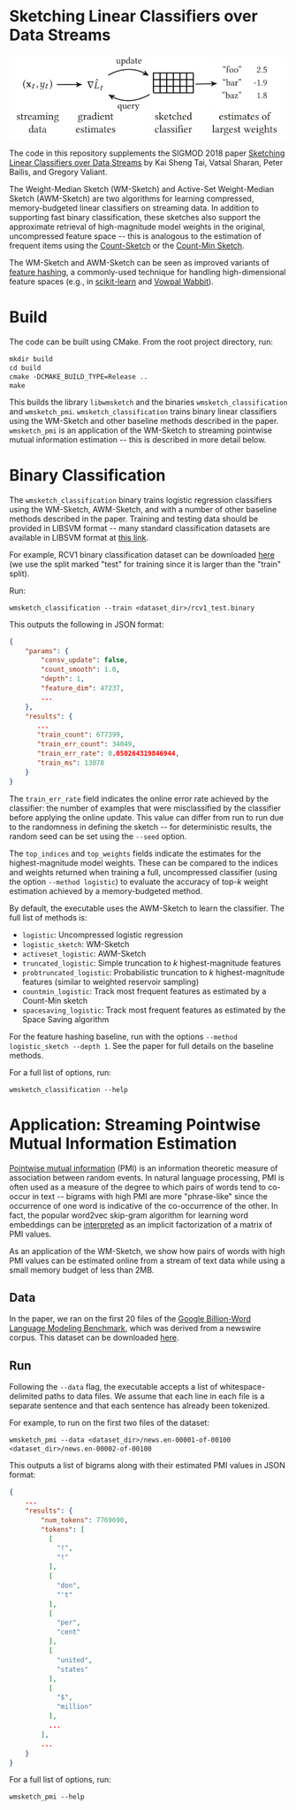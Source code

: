 # Sketching Linear Classifiers over Data Streams

![Overview of the Weight-Median Sketch](figs/overview.png)

The code in this repository supplements the SIGMOD 2018 paper
[Sketching Linear Classifiers over Data Streams](https://arxiv.org/abs/1711.02305) by
Kai Sheng Tai, Vatsal Sharan, Peter Bailis, and Gregory Valiant.

The Weight-Median Sketch (WM-Sketch) and Active-Set Weight-Median Sketch (AWM-Sketch) are two algorithms for learning
compressed, memory-budgeted linear classifiers on streaming data.
In addition to supporting fast binary classification, these sketches also support the approximate retrieval of 
high-magnitude model weights in the original, uncompressed feature space -- this is analogous to the estimation of
frequent items using the [Count-Sketch](https://pdfs.semanticscholar.org/7a24/af4e7cf35dbaad00cda7612b7d3629735ea7.pdf) 
or the [Count-Min Sketch](https://pdfs.semanticscholar.org/94f8/b1efb80dd85b917a1be7c4cb2d90ef87cb54.pdf).  

The WM-Sketch and AWM-Sketch can be seen as improved variants of [feature hashing](https://en.wikipedia.org/wiki/Feature_hashing),
a commonly-used technique for handling high-dimensional feature spaces (e.g., in 
[scikit-learn](http://scikit-learn.org/stable/modules/generated/sklearn.feature_extraction.text.HashingVectorizer.html)
and [Vowpal Wabbit](https://github.com/JohnLangford/vowpal_wabbit)). 

# Build

The code can be built using CMake. From the root project directory, run:

```shell
mkdir build
cd build
cmake -DCMAKE_BUILD_TYPE=Release ..
make
```

This builds the library `libwmsketch` and the binaries `wmsketch_classification` and `wmsketch_pmi`. 
`wmsketch_classification` trains binary linear classifiers using the WM-Sketch and other baseline methods described
 in the paper. `wmsketch_pmi` is an application of the WM-Sketch to streaming pointwise mutual information estimation --
  this is described in more detail below. 

# Binary Classification

The `wmsketch_classification` binary trains logistic regression classifiers using the WM-Sketch, AWM-Sketch, and with
a number of other baseline methods described in the paper.
Training and testing data should be provided in LIBSVM format -- many standard classification datasets are available in
LIBSVM format at [this link](https://www.csie.ntu.edu.tw/~cjlin/libsvmtools/datasets/binary.html).

For example, RCV1 binary classification dataset can be downloaded 
[here](https://www.csie.ntu.edu.tw/~cjlin/libsvmtools/datasets/binary/rcv1_test.binary.bz2) 
(we use the split marked "test" for training since it is larger than the "train" split).

Run:

```shell
wmsketch_classification --train <dataset_dir>/rcv1_test.binary
``` 

This outputs the following in JSON format:

```json
{
    "params": {
        "consv_update": false,
        "count_smooth": 1.0,
        "depth": 1,
        "feature_dim": 47237,
        ...
    },
    "results": {
       ...
       "train_count": 677399,
       "train_err_count": 34049,
       "train_err_rate": 0.050264319846944,
       "train_ms": 13078
    }
}
```

The `train_err_rate` field indicates the online error rate achieved by the classifier: the number of examples that were
misclassified by the classifier before applying the online update. This value can differ from run to run due to the
randomness in defining the sketch -- for deterministic results, the random seed can be set using the `--seed` option.

The `top_indices` and `top_weights` fields indicate the estimates for the highest-magnitude model weights. These can be
compared to the indices and weights returned when training a full, uncompressed classifier (using the option 
`--method logistic`) to evaluate the accuracy of top-_k_ weight estimation achieved by a memory-budgeted method. 

By default, the executable uses the AWM-Sketch to learn the classifier.
The full list of methods is:

- `logistic`: Uncompressed logistic regression
- `logistic_sketch`: WM-Sketch
- `activeset_logistic`: AWM-Sketch
- `truncated_logistic`: Simple truncation to _k_ highest-magnitude features
- `probtruncated_logistic`: Probabilistic truncation to _k_ highest-magnitude features (similar to weighted reservoir sampling)
- `countmin_logistic`: Track most frequent features as estimated by a Count-Min sketch
- `spacesaving_logistic`: Track most frequent features as estimated by the Space Saving algorithm 

For the feature hashing baseline, run with the options `--method logistic_sketch --depth 1`. 
See the paper for full details on the baseline methods.

For a full list of options, run:

```shell
wmsketch_classification --help
```

# Application: Streaming Pointwise Mutual Information Estimation

[Pointwise mutual information](https://en.wikipedia.org/wiki/Pointwise_mutual_information) (PMI) is an
information theoretic measure of association between random events. In natural language processing, PMI
is often used as a measure of the degree to which pairs of words tend to co-occur in text -- bigrams with
high PMI are more "phrase-like" since the occurrence of one word is indicative of the co-occurrence of the other.
In fact, the popular word2vec skip-gram algorithm for learning word embeddings can be
[interpreted](http://papers.nips.cc/paper/5477-neural-word-embedding-as-implicit-matrix-factorization.pdf) as an
implicit factorization of a matrix of PMI values.

As an application of the WM-Sketch, we show how pairs of words with high PMI values can be estimated online from
a stream of text data while using a small memory budget of less than 2MB.

## Data

In the paper, we ran on the first 20 files of the 
[Google Billion-Word Language Modeling Benchmark](https://github.com/ciprian-chelba/1-billion-word-language-modeling-benchmark),
 which was derived from a newswire corpus.
This dataset can be downloaded [here](http://lisaweb.iro.umontreal.ca/transfert/lisa/users/leonardn/billionwords.tar.gz).

## Run

Following the `--data` flag, the executable accepts a list of whitespace-delimited paths to data files. We assume that
each line in each file is a separate sentence and that each sentence has already been tokenized.

For example, to run on the first two files of the dataset:

```shell
wmsketch_pmi --data <dataset_dir>/news.en-00001-of-00100 <dataset_dir>/news.en-00002-of-00100
```

This outputs a list of bigrams along with their estimated PMI values in JSON format:

```json
{
    ...
    "results": {
        "num_tokens": 7769690,
        "tokens": [
          [
            "!",
            "!"
          ],
          [
            "don",
            "'t"
          ],
          [
            "per",
            "cent"
          ],
          [
            "united",
            "states"
          ],
          [
            "$",
            "million"
          ],
          ...
        ],
        ...
    }
}
```

For a full list of options, run:

```shell
wmsketch_pmi --help
```
